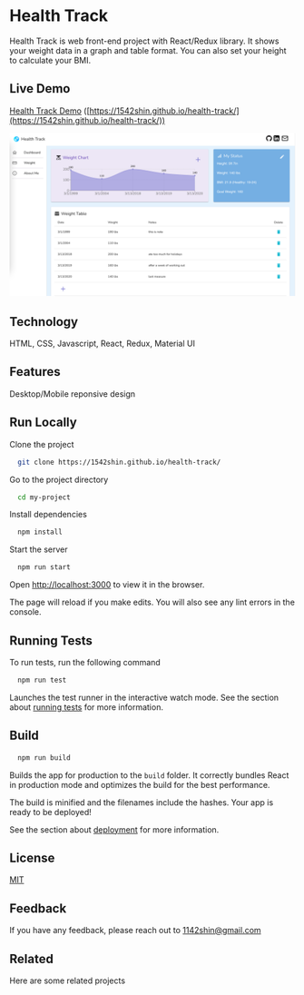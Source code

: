 # Health Track

Health Track is web front-end project with React/Redux library.
It shows your weight data in a graph and table format.
You can also set your height to calculate your BMI.

## Live Demo

[Health Track Demo](https://1542shin.github.io/health-track/) ([https://1542shin.github.io/health-track/](https://1542shin.github.io/health-track/))

![Alt text](/Demo-screenshot.png )


## Technology
HTML, CSS, Javascript, React, Redux, Material UI

## Features

Desktop/Mobile reponsive design


## Run Locally

Clone the project

```bash
  git clone https://1542shin.github.io/health-track/
```

Go to the project directory

```bash
  cd my-project
```

Install dependencies

```bash
  npm install
```

Start the server

```bash
  npm run start
```

Open [http://localhost:3000](http://localhost:3000) to view it in the browser.

The page will reload if you make edits.
You will also see any lint errors in the console.

## Running Tests

To run tests, run the following command

```bash
  npm run test
```

Launches the test runner in the interactive watch mode.
See the section about [running tests](https://facebook.github.io/create-react-app/docs/running-tests) for more information.

## Build


```bash
  npm run build
```
Builds the app for production to the `build` folder. 
It correctly bundles React in production mode and optimizes the build for the best performance.

The build is minified and the filenames include the hashes. 
Your app is ready to be deployed!

See the section about [deployment](https://facebook.github.io/create-react-app/docs/deployment) for more information.

## License

[MIT](https://choosealicense.com/licenses/mit/)


## Feedback

If you have any feedback, please reach out to 1142shin@gmail.com


## Related

Here are some related projects
